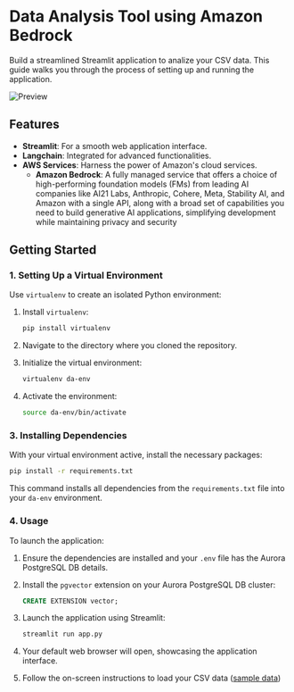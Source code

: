 # **Data Analysis Tool using Amazon Bedrock** 

Build a streamlined Streamlit application to analize your CSV data. This guide walks you through the process of setting up and running the application.

![Preview](/llm-rag-vectordb-python/data-analysis-tool/da.gif)

## **Features** 

- **Streamlit**: For a smooth web application interface.
- **Langchain**: Integrated for advanced functionalities.
- **AWS Services**: Harness the power of Amazon's cloud services.
    - **Amazon Bedrock**: A fully managed service that offers a choice of high-performing foundation models (FMs) from leading AI companies like AI21 Labs, Anthropic, Cohere, Meta, Stability AI, and Amazon with a single API, along with a broad set of capabilities you need to build generative AI applications, simplifying development while maintaining privacy and security

## **Getting Started** 

### **1. Setting Up a Virtual Environment** 

Use `virtualenv` to create an isolated Python environment:

1. Install `virtualenv`:
    ```bash
    pip install virtualenv
    ```

2. Navigate to the directory where you cloned the repository.
    
3. Initialize the virtual environment:
    ```bash
    virtualenv da-env
    ```

4. Activate the environment:
    ```bash
    source da-env/bin/activate 
    ```

### **3. Installing Dependencies**

With your virtual environment active, install the necessary packages:

```bash
pip install -r requirements.txt
```

This command installs all dependencies from the `requirements.txt` file into your `da-env` environment.

### **4. Usage**

To launch the application:

1. Ensure the dependencies are installed and your `.env` file has the Aurora PostgreSQL DB details.

2. Install the `pgvector` extension on your Aurora PostgreSQL DB cluster:
   ```sql
   CREATE EXTENSION vector;
   ```

3. Launch the application using Streamlit:
   ```bash
   streamlit run app.py
   ```

4. Your default web browser will open, showcasing the application interface.

5. Follow the on-screen instructions to load your CSV data ([sample data](https://d1nd1o4zkls5mq.cloudfront.net/employees.csv)) 